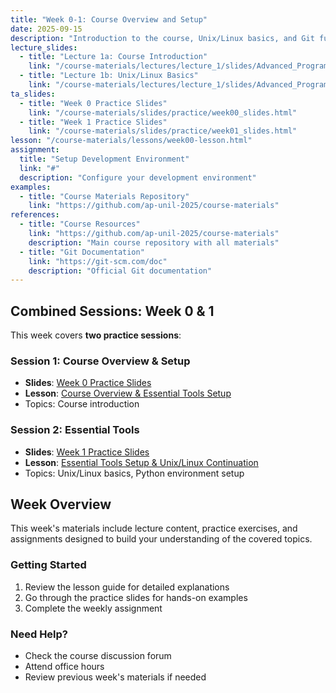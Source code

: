 ```yaml
---
title: "Week 0-1: Course Overview and Setup"
date: 2025-09-15
description: "Introduction to the course, Unix/Linux basics, and Git fundamentals"
lecture_slides:
  - title: "Lecture 1a: Course Introduction"
    link: "/course-materials/lectures/lecture_1/slides/Advanced_Programming_2025_lecture_1a.pdf"
  - title: "Lecture 1b: Unix/Linux Basics"
    link: "/course-materials/lectures/lecture_1/slides/Advanced_Programming_2025_lecture_1b.pdf"
ta_slides:
  - title: "Week 0 Practice Slides"
    link: "/course-materials/slides/practice/week00_slides.html"
  - title: "Week 1 Practice Slides"
    link: "/course-materials/slides/practice/week01_slides.html"
lesson: "/course-materials/lessons/week00-lesson.html"
assignment:
  title: "Setup Development Environment"
  link: "#"
  description: "Configure your development environment"
examples:
  - title: "Course Materials Repository"
    link: "https://github.com/ap-unil-2025/course-materials"
references:
  - title: "Course Resources"
    link: "https://github.com/ap-unil-2025/course-materials"
    description: "Main course repository with all materials"
  - title: "Git Documentation"
    link: "https://git-scm.com/doc"
    description: "Official Git documentation"
---
```


## Combined Sessions: Week 0 & 1

This week covers **two practice sessions**:

### Session 1: Course Overview & Setup
- **Slides**: [Week 0 Practice Slides](/course-materials/slides/practice/week00_slides.html)
- **Lesson**: [Course Overview & Essential Tools Setup](/course-materials/lessons/week00-lesson.html)
- Topics: Course introduction

### Session 2: Essential Tools
- **Slides**: [Week 1 Practice Slides](/course-materials/slides/practice/week01_slides.html)  
- **Lesson**: [Essential Tools Setup & Unix/Linux Continuation](/course-materials/lessons/week01-lesson.html)
- Topics: Unix/Linux basics, Python environment setup

## Week Overview

This week's materials include lecture content, practice exercises, and assignments designed to build your understanding of the covered topics.

### Getting Started

1. Review the lesson guide for detailed explanations
2. Go through the practice slides for hands-on examples  
3. Complete the weekly assignment

### Need Help?

- Check the course discussion forum
- Attend office hours
- Review previous week's materials if needed
